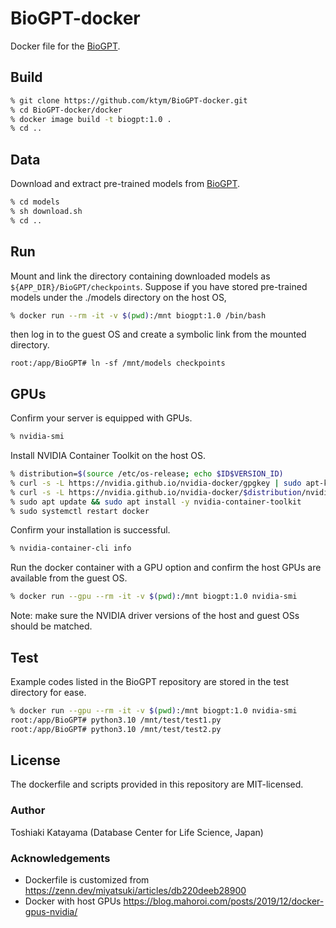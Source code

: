 # BioGPT-docker

Docker file for the [BioGPT](https://github.com/microsoft/BioGPT).

## Build

```sh
% git clone https://github.com/ktym/BioGPT-docker.git
% cd BioGPT-docker/docker
% docker image build -t biogpt:1.0 .
% cd ..
```

## Data

Download and extract pre-trained models from [BioGPT](https://github.com/microsoft/BioGPT).

```sh
% cd models
% sh download.sh
% cd ..
```

## Run

Mount and link the directory containing downloaded models as `${APP_DIR}/BioGPT/checkpoints`.
Suppose if you have stored pre-trained models under the ./models directory on the host OS,

```sh
% docker run --rm -it -v $(pwd):/mnt biogpt:1.0 /bin/bash
```

then log in to the guest OS and create a symbolic link from the mounted directory.

```
root:/app/BioGPT# ln -sf /mnt/models checkpoints
```

## GPUs

Confirm your server is equipped with GPUs.

```sh
% nvidia-smi
```

Install NVIDIA Container Toolkit on the host OS.

```sh
% distribution=$(source /etc/os-release; echo $ID$VERSION_ID)
% curl -s -L https://nvidia.github.io/nvidia-docker/gpgkey | sudo apt-key add -
% curl -s -L https://nvidia.github.io/nvidia-docker/$distribution/nvidia-docker.list | sudo tee /etc/apt/sources.list.d/nvidia-docker.list
% sudo apt update && sudo apt install -y nvidia-container-toolkit
% sudo systemctl restart docker
```

Confirm your installation is successful.

```sh
% nvidia-container-cli info
```

Run the docker container with a GPU option and confirm the host GPUs are available from the guest OS.

```sh
% docker run --gpu --rm -it -v $(pwd):/mnt biogpt:1.0 nvidia-smi
```

Note: make sure the NVIDIA driver versions of the host and guest OSs should be matched.

## Test

Example codes listed in the BioGPT repository are stored in the test directory for ease.

```sh
% docker run --gpu --rm -it -v $(pwd):/mnt biogpt:1.0 nvidia-smi
root:/app/BioGPT# python3.10 /mnt/test/test1.py
root:/app/BioGPT# python3.10 /mnt/test/test2.py
```

## License

The dockerfile and scripts provided in this repository are MIT-licensed.

### Author

Toshiaki Katayama (Database Center for Life Science, Japan)

### Acknowledgements

* Dockerfile is customized from https://zenn.dev/miyatsuki/articles/db220deeb28900
* Docker with host GPUs https://blog.mahoroi.com/posts/2019/12/docker-gpus-nvidia/

